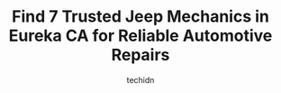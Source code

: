 ---
layout: ampstory
image: https://images.unsplash.com/photo-1594502184342-2e12f877aa73?ixlib=rb-4.0.3&ixid=MnwxMjA3fDB8MHxwaG90by1wYWdlfHx8fGVufDB8fHx8&auto=format&fit=crop&w=640&h=853&q=80
author: techidn
featured: false
description: When it comes to maintaining and repairing your vehicle in Eureka CA, USA, you deserve nothing but the best. Thats why the 7 best Jeep Mechanic in the area are here to offer their expertise
title: Find 7 Trusted Jeep Mechanics in Eureka CA for Reliable Automotive Repairs
cover:
   title: Find 7 Trusted Jeep Mechanics in Eureka CA for Reliable Automotive Repairs
   subtitle: Rickpate
   background: https://images.unsplash.com/photo-1594502184342-2e12f877aa73?ixlib=rb-4.0.3&ixid=MnwxMjA3fDB8MHxwaG90by1wYWdlfHx8fGVufDB8fHx8&auto=format&fit=crop&w=640&h=853&q=80

pages: 
 - layout: thirds
   top: <h1>#1 Eureka Brake & Automotive | Auto Repair Eureka, CA</h1>
   bottom: "<p>Being a first time Jeep owner and a girl comes with ups and down. When I called my local 4 wheel shop and they told me they didnt do warranty work I asked them for a refe</p>"
   background: https://www.knot35.com/toplist/wp-content/uploads/2023/06/best-jeep-mechanic-1-in-eureka-ca-1685833597.jpeg
   backgroundblur: true
 - layout: thirds
   top: <h1>#2 Tony Gosselin & Sons Tire</h1>
   bottom: "<p>525 Commercial St, Eureka, CA 95501, United States</p>"
   background: https://www.knot35.com/toplist/wp-content/uploads/2023/06/best-jeep-mechanic-2-in-eureka-ca-1685833597.jpeg
   cta:
      link: https://www.knot35.com/toplist/find-7-trusted-jeep-mechanics-in-eureka-ca-for-reliable-automotive-repairs/
      text: Find 7 Trusted Jeep Mechanics in Eureka CA for Reliable Automotive Repairs
 - layout: thirds
   top: <h1>#3 McCrea Subaru</h1>
   bottom: "<p>1406 5th St, Eureka, CA 95501, United States</p>"
   background: https://www.knot35.com/toplist/wp-content/uploads/2023/06/best-jeep-mechanic-3-in-eureka-ca-1685833597.jpeg
   cta:
      link: https://www.knot35.com/toplist/find-7-trusted-jeep-mechanics-in-eureka-ca-for-reliable-automotive-repairs/
      text: Find 7 Trusted Jeep Mechanics in Eureka CA for Reliable Automotive Repairs
 - layout: thirds
   top: <h1>#4 Rays Old Town Auto & Muffler</h1>
   bottom: "<p>705 3rd St, Eureka, CA 95501, United States</p>"
   background: https://images.unsplash.com/photo-1561679660-d00ee1e0dc8e?ixlib=rb-4.0.3&ixid=MnwxMjA3fDB8MHxwaG90by1wYWdlfHx8fGVufDB8fHx8&auto=format&fit=crop&w=640&h=853&q=80
   cta:
      link: https://www.knot35.com/toplist/find-7-trusted-jeep-mechanics-in-eureka-ca-for-reliable-automotive-repairs/
      text: Find 7 Trusted Jeep Mechanics in Eureka CA for Reliable Automotive Repairs
 - layout: thirds
   top: <h1>#5 Old Town Auto Service | Auto Repair Eureka CA</h1>
   bottom: "<p>210 5th St, Eureka, CA 95501, United States</p>"
   background: https://images.unsplash.com/photo-1546497974-b213c9efb599?ixlib=rb-4.0.3&ixid=MnwxMjA3fDB8MHxwaG90by1wYWdlfHx8fGVufDB8fHx8&auto=format&fit=crop&w=640&h=853&q=80
   cta:
      link: https://www.knot35.com/toplist/find-7-trusted-jeep-mechanics-in-eureka-ca-for-reliable-automotive-repairs/
      text: Find 7 Trusted Jeep Mechanics in Eureka CA for Reliable Automotive Repairs
 - layout: thirds
   top: <h1>#6 Pro Pacific Auto Repair</h1>
   bottom: "<p>1208 5th St, Eureka, CA 95501, United States</p>"
   background: https://images.unsplash.com/photo-1609083590460-7b8cc0ca65f8?ixlib=rb-4.0.3&ixid=MnwxMjA3fDB8MHxwaG90by1wYWdlfHx8fGVufDB8fHx8&auto=format&fit=crop&w=640&h=853&q=80
   cta:
      link: https://www.knot35.com/toplist/find-7-trusted-jeep-mechanics-in-eureka-ca-for-reliable-automotive-repairs/
      text: Find 7 Trusted Jeep Mechanics in Eureka CA for Reliable Automotive Repairs
 - layout: thirds
   top: <h1>#7 JL Automotive</h1>
   bottom: "<p>505 Summer St, Eureka, CA 95501, United States</p>"
   background: https://images.unsplash.com/photo-1620421680010-0766ff230392?ixlib=rb-4.0.3&ixid=MnwxMjA3fDB8MHxwaG90by1wYWdlfHx8fGVufDB8fHx8&auto=format&fit=crop&w=640&h=853&q=80
   cta:
      link: https://www.knot35.com/toplist/find-7-trusted-jeep-mechanics-in-eureka-ca-for-reliable-automotive-repairs/
      text: Find 7 Trusted Jeep Mechanics in Eureka CA for Reliable Automotive Repairs
 - layout: thirds
   middle: Continue reading...
   background: https://images.unsplash.com/photo-1632260260864-caf7fde5ec36?ixlib=rb-4.0.3&ixid=MnwxMjA3fDB8MHxwaG90by1wYWdlfHx8fGVufDB8fHx8&auto=format&fit=crop&w=640&h=853&q=80
   cta:
      link: https://www.knot35.com/toplist/find-7-trusted-jeep-mechanics-in-eureka-ca-for-reliable-automotive-repairs/
      text: Find 7 Trusted Jeep Mechanics in Eureka CA for Reliable Automotive Repairs
      
---